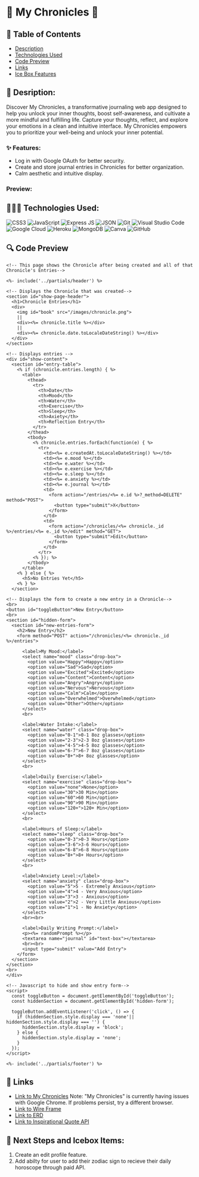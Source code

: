 # 💫 My Chronicles 💫

## 📖 Table of Contents
- [Description](#📔-description)
- [Technologies Used](#👩🏽‍💻-technologies-used)
- [Code Preview](#🔍-code-preview)
- [Links](#🔗-links)
- [Ice Box Features](#🧊-next-steps-and-icebox-items)

## 📔 Desription:
Discover My Chronicles, a transformative journaling web app designed to help you unlock your inner thoughts, boost self-awareness, and cultivate a more mindful and fulfilling life. Capture your thoughts, reflect, and explore your emotions in a clean and intuitive interface. My Chronicles empowers you to prioritize your well-being and unlock your inner potential.

### ✨ Features:
- Log in with Google OAuth for better security.
- Create and store journal entries in Chronicles for better organization.
- Calm aesthetic and intuitive display.

### Preview:

## 👩🏽‍💻 Technologies Used:
![CSS3](https://img.shields.io/badge/CSS3-1572B6?style=for-the-badge&logo=css3&logoColor=white)
![JavaScript](https://img.shields.io/badge/JavaScript-323330?style=for-the-badge&logo=javascript&logoColor=F7DF1E)
![Express JS](https://img.shields.io/badge/Express.js-000000?style=for-the-badge&logo=express&logoColor=white)
![JSON](https://img.shields.io/badge/json-5E5C5C?style=for-the-badge&logo=json&logoColor=white)
![Git](https://img.shields.io/badge/GIT-E44C30?style=for-the-badge&logo=git&logoColor=white)
![Visual Studio Code](https://img.shields.io/badge/VSCode-0078D4?style=for-the-badge&logo=visual%20studio%20code&logoColor=white) 
![Google Cloud](https://img.shields.io/badge/Google_Cloud-4285F4?style=for-the-badge&logo=google-cloud&logoColor=white)
![Heroku](https://img.shields.io/badge/Heroku-430098?style=for-the-badge&logo=heroku&logoColor=white)
![MongoDB](https://img.shields.io/badge/MongoDB-4EA94B?style=for-the-badge&logo=mongodb&logoColor=white)
![Canva](https://img.shields.io/badge/Canva-%2300C4CC.svg?&style=for-the-badge&logo=Canva&logoColor=white)
![GitHub](https://img.shields.io/badge/GitHub-100000?style=for-the-badge&logo=github&logoColor=white)

## 🔍 Code Preview

```ejs
<!-- This page shows the Chronicle after being created and all of that Chronicle's Entries-->

<%- include('../partials/header') %>

<!-- Displays the Chronicle that was created-->
<section id="show-page-header">
  <h1>Chronicle Entries</h1>
  <div>
    <img id="book" src="/images/chronicle.png">
    ||
    <div><%= chronicle.title %></div>
    ||
    <div><%= chronicle.date.toLocaleDateString() %></div>
  </div>
</section>

<!-- Displays entries -->
<div id="show-content">
  <section id="entry-table">
    <% if (chronicle.entries.length) { %>
      <table>
        <thead>
          <tr>
            <th>Date</th>
            <th>Mood</th>
            <th>Water</th>
            <th>Exercise</th>
            <th>Sleep</th>
            <th>Axiety</th>
            <th>Reflection Entry</th>
          </tr>
        </thead>
        <tbody>
          <% chronicle.entries.forEach(function(e) { %>
            <tr>
              <td><%= e.createdAt.toLocaleDateString() %></td>
              <td><%= e.mood %></td>
              <td><%= e.water %></td>
              <td><%= e.exercise %></td>
              <td><%= e.sleep %></td>
              <td><%= e.anxiety %></td>
              <td><%= e.journal %></td>
              <td>
                <form action="/entries/<%= e.id %>?_method=DELETE" method="POST">
                  <button type="submit">X</button>
                </form>
              </td>
              <td>
                <form action="/chronicles/<%= chronicle._id %>/entries/<%= e._id %>/edit" method="GET">
                  <button type="submit">Edit</button>
                </form>
              </td>
            </tr>
          <% }); %>
        </tbody>
      </table>
    <% } else { %>
      <h5>No Entries Yet</h5>
    <% } %>
  </section>

<!-- Displays the form to create a new entry in a Chronicle-->
<br>
<button id="toggleButton">New Entry</button>
<br>
<section id="hidden-form">
  <section id="new-entries-form">
    <h2>New Entry</h2>
    <form method="POST" action="/chronicles/<%= chronicle._id %>/entries">

      <label>My Mood:</label>
      <select name="mood" class="drop-box">
        <option value="Happy">Happy</option>
        <option value="Sad">Sad</option>
        <option value="Excited">Excited</option>
        <option value="Content">Content</option>
        <option value="Angry">Angry</option>
        <option value="Nervous">Nervous</option>
        <option value="Calm">Calm</option>
        <option value="Overwhelmed">Overwhelmed</option>
        <option value="Other">Other</option>
      </select>
      <br>

      <label>Water Intake:</label>
      <select name="water" class="drop-box">
        <option value="0-1">0-1 8oz glasses</option>
        <option value="2-3">2-3 8oz glasses</option>
        <option value="4-5">4-5 8oz glasses</option>
        <option value="6-7">6-7 8oz glasses</option>
        <option value="8+">8+ 8oz glasses</option>
      </select>
      <br>

      <label>Daily Exercise:</label>
      <select name="exercise" class="drop-box">
        <option value="none">None</option>
        <option value="30">30 Min</option>
        <option value="60">60 Min</option>
        <option value="90">90 Min</option>
        <option value="120+">120+ Min</option>
      </select>
      <br>

      <label>Hours of Sleep:</label>
      <select name="sleep" class="drop-box">
        <option value="0-3">0-3 Hours</option>
        <option value="3-6">3-6 Hours</option>
        <option value="6-8">6-8 Hours</option>
        <option value="8+">8+ Hours</option>
      </select>
      <br>

      <label>Anxiety Level:</label>
      <select name="anxiety" class="drop-box">
        <option value="5">5 - Extremely Anxious</option>
        <option value="4">4 - Very Anxious</option>
        <option value="3">3 - Anxious</option>
        <option value="2">2 - Very Little Anxious</option>
        <option value="1">1 - No Anxiety</option>
      </select>
      <br><br>

      <label>Daily Writing Prompt:</label>
      <p><%= randomPrompt %></p>
      <textarea name="journal" id="text-box"></textarea>
      <br><br>
      <input type="submit" value="Add Entry">
    </form>
  </section>
</section>
<br>
</div>

<!-- Javascript to hide and show entry form-->
<script>
  const toggleButton = document.getElementById('toggleButton');
  const hiddenSection = document.getElementById('hidden-form');

  toggleButton.addEventListener('click', () => {
    if (hiddenSection.style.display === 'none'|| hiddenSection.style.display === '') {
      hiddenSection.style.display = 'block';
    } else {
      hiddenSection.style.display = 'none';
    }
  });
</script>

<%- include('../partials/footer') %>
```

## 🔗 Links

- [Link to My Chronicles](https://my-chronicles-60a6d00a70e1.herokuapp.com/)
Note: "My Chronicles" is currently having issues with Google Chrome. If problems persist, try a different browser.
- [Link to Wire Frame](https://whimsical.com/project-2-wireframe-KioBaVzb6Qc1whHUmDJUzq)
- [Link to ERD](https://lucid.app/lucidchart/94662975-752b-4124-aae3-b044ad34c4d5/edit?beaconFlowId=0EB7DF3AE3A3057C&invitationId=inv_d9481bd1-2214-4058-a399-460e88ec7d48&page=0_0#)
- [Link to Inspirational Quote API](https://forum.freecodecamp.org/t/free-api-inspirational-quotes-json-with-code-examples/311373)

## 🧊 Next Steps and Icebox Items:

1. Create an edit profile feature.
2. Add abilty for user to add their zodiac sign to recieve their daily horoscope through paid API.

